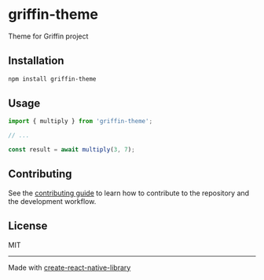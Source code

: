 # griffin-theme

Theme for Griffin project

## Installation

```sh
npm install griffin-theme
```

## Usage


```js
import { multiply } from 'griffin-theme';

// ...

const result = await multiply(3, 7);
```


## Contributing

See the [contributing guide](CONTRIBUTING.md) to learn how to contribute to the repository and the development workflow.

## License

MIT

---

Made with [create-react-native-library](https://github.com/callstack/react-native-builder-bob)
